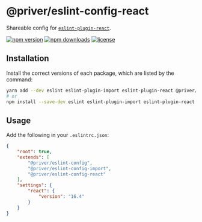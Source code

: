 # @priver/eslint-config-react

Shareable config for [`eslint-plugin-react`].

[![npm version](https://img.shields.io/npm/v/@priver/eslint-config-react.svg)](https://www.npmjs.com/package/@priver/eslint-config-react)
[![npm downloads](https://img.shields.io/npm/dm/@priver/eslint-config-react.svg)](https://www.npmjs.com/package/@priver/eslint-config-react)
[![license](https://img.shields.io/github/license/priver/linters.svg)](https://github.com/priver/linters/blob/master/LICENSE.txt)

## Installation

Install the correct versions of each package, which are listed by the command:

```bash
yarn add --dev eslint eslint-plugin-import eslint-plugin-react @priver/eslint-config @priver/eslint-config-import @priver/eslint-config-react
# or
npm install --save-dev eslint eslint-plugin-import eslint-plugin-react @priver/eslint-config @priver/eslint-config-import @priver/eslint-config-react
```

## Usage

Add the following in your `.eslintrc.json`:

```json
{
    "root": true,
    "extends": [
        "@priver/eslint-config",
        "@priver/eslint-config-import",
        "@priver/eslint-config-react"
    ],
    "settings": {
        "react": {
            "version": "16.4"
        }
    }
}
```

[`eslint-plugin-react`]: https://github.com/yannickcr/eslint-plugin-react
